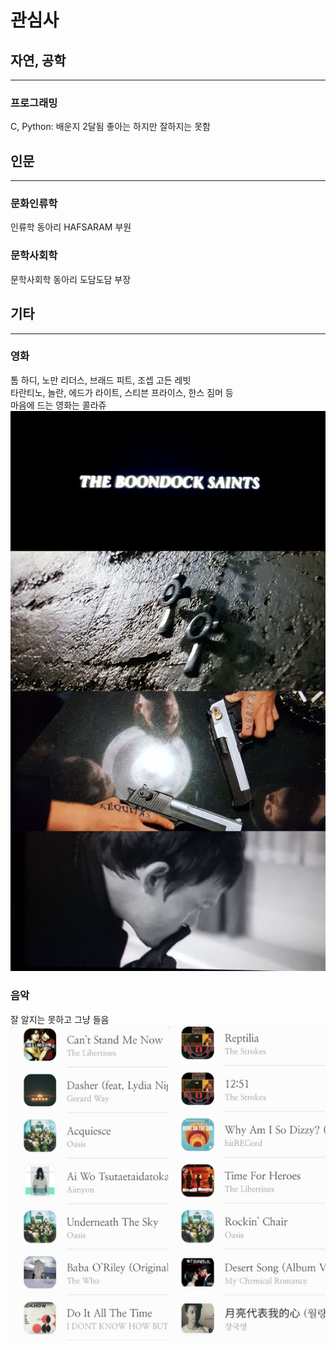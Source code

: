# 관심사
## 자연, 공학
---
### 프로그래밍
C, Python: 배운지 2달됨 좋아는 하지만 잘하지는 못함  
## 인문
---
### 문화인류학
인류학 동아리 HAFSARAM 부원
### 문학사회학
문학사회학 동아리 도담도담 부장

## 기타
---
### 영화
톰 하디, 노만 리더스, 브래드 피트, 조셉 고든 레빗  
타란티노, 놀란, 에드가 라이트, 스티븐 프라이스, 한스 짐머 등  
마음에 드는 영화는 콜라쥬  
![분닥세인트](/assets/images/20210211_223702.jpg)  
### 음악
잘 알지는 못하고 그냥 들음  
![자주듣는곡](/assets/images/20210513_104123.jpg)
